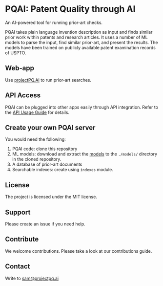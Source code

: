 # PQAI: Patent Quality through AI

An AI-powered tool for running prior-art checks.

PQAI takes plain language invention description as input and finds similar prior work within patents and research articles. It uses a number of ML models to parse the input, find similar prior-art, and present the results. The models have been trained on publicly available patent examination records of USPTO.

## Web-app

Use [projectPQ.AI](https://projectpq.ai/search) to run prior-art searches.

## API Access

PQAI can be plugged into other apps easily through API integration. Refer to the [API Usage Guide](docs/README-API.md) for details.

## Create your own PQAI server

You would need the following:

1. PQAI code: clone this repository
2. ML models: download and extract the [models](https://s3.amazonaws.com/pqai.s3/public/pqai-models-2020-12-10.zip) to the `./models/` directory in the cloned repository.
3. A database of prior-art documents
4. Searchable indexes: create using `indexes` module.

## License

The project is licensed under the MIT license.

## Support

Please create an issue if you need help.

## Contribute

We welcome contributions. Please take a look at our contributions guide.

## Contact

Write to [sam@projectpq.ai](sam@projectpq.ai)